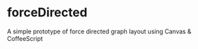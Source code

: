 forceDirected
=============

A simple prototype of force directed graph layout using Canvas &amp; CoffeeScript
